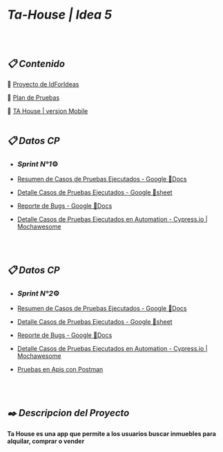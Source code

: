 
 <h1 align="left"><em>Ta-House | Idea 5</em></h1>

 <br />

 <!-- ![logo](https://user-images.githubusercontent.com/86979361/198842663-82f943bc-53a8-4e45-a4b5-2de48b80af1b.jpg) -->

<br />


<h2 align="left"><em>📋 Contenido </em></h2>

📌 [Proyecto de IdForIdeas](https://drive.google.com/file/d/1X7tHO7CpUHDNBqgOVyzlZqUOdyPzViTh/view)
<br /> 

📌 [Plan de Pruebas ](https://docs.google.com/document/d/1dUFPsR8bqabMhBHuJoDZJEjY0QTFLXMIijpkcEeTWhU/edit)
<br />

📌 [TA House | version Mobile](https://dev.tahouse.casa/) 
<br />
<br />

<h2 align="left"><em>📋 Datos CP </em></h2>

- ### <em>Sprint N°1</em>⚙️

 - [Resumen de Casos de Pruebas Ejecutados - Google 📘Docs](https://docs.google.com/document/d/1Xx8sjieOoW9J3KxGvVvh4f9f_67qTRfVkMO4sOdOIc0/edit)
 - [Detalle Casos de Pruebas Ejecutados - Google 📗sheet](https://docs.google.com/spreadsheets/d/1AFWnSNzIHXbe13HhTuA2pnjD-wAlpQRj3usGxob2w0g/edit#gid=0)
 - [Reporte de Bugs - Google 📘Docs](https://docs.google.com/document/d/1ZPlk6z2-uWW_8OKjQq3M5jGCeLHwVqpxGv6tzIipkL8/edit)
 - [Detalle Casos de Pruebas Ejecutados en Automation - Cypress.io | Mochawesome ](https://tahouse-casa.github.io/tahouse-testing/)
<br />
<br />

<h2 align="left"><em>📋 Datos CP </em></h2>

- ### <em>Sprint N°2</em>⚙️

 - [Resumen de Casos de Pruebas Ejecutados - Google 📘Docs](https://docs.google.com/document/d/1swu6-Kf0pOFIvucHaunRuRRTVjcrJhYLPK_FneTG3C4/edit)
 - [Detalle Casos de Pruebas Ejecutados - Google 📗sheet](https://docs.google.com/spreadsheets/d/1XtMFKw-h3ncpF6JtCZXiSvVU7kMd-zShZZRmQg61_Jc/edit#gid=0)
 - [Reporte de Bugs - Google 📘Docs](https://docs.google.com/document/d/1mSHnxoNlqpAGk8XyI00CNfr9uDr0S0aY8IcSiLzEADA/edit)
 - [Detalle Casos de Pruebas Ejecutados en Automation - Cypress.io | Mochawesome ](https://tahouse-casa.github.io/tahouse-testing/)
 - [Pruebas en Apis con Postman](https://blue-firefly-829336.postman.co/workspace/Idea-5---Bonpland~ed56c536-aed7-45f3-95bd-109b482da220/collection/22531503-08c7d3df-d134-46bf-914c-b7b224e3dd3d?action=share&creator=22531503)
<br />
<br />

<h2 align="left"><em>✒️ Descripcion del Proyecto</em></h2>
<h4 align="left">Ta House es una app que permite a los usuarios buscar inmuebles para alquilar, comprar o vender </h4>



